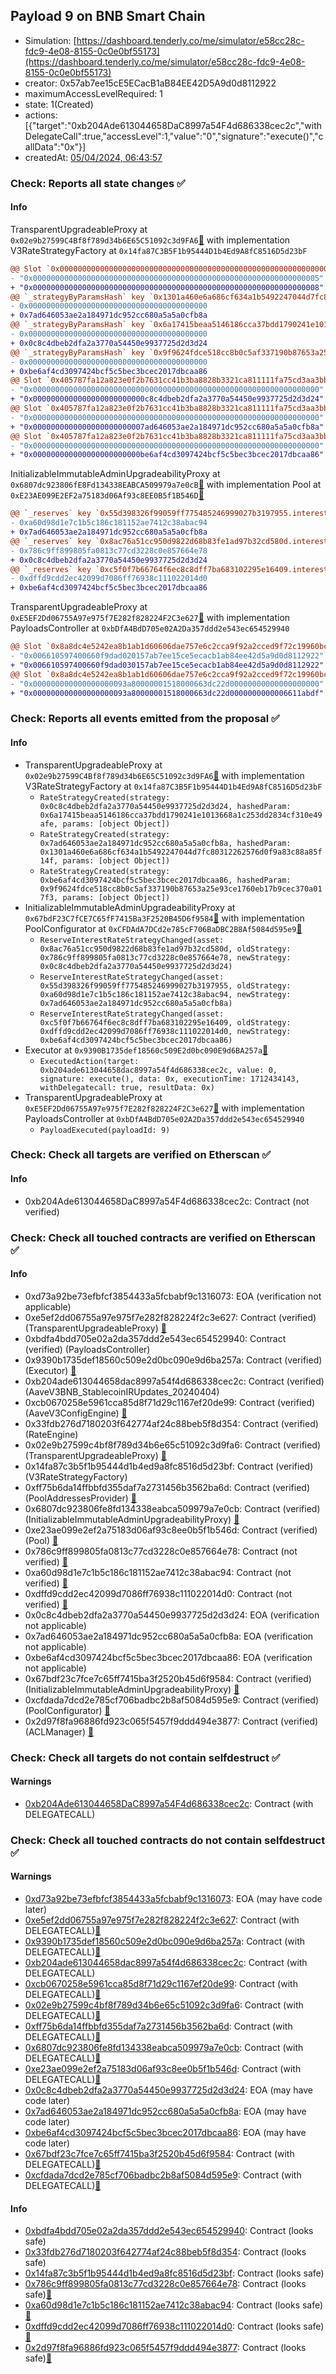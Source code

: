 ## Payload 9 on BNB Smart Chain

- Simulation: [https://dashboard.tenderly.co/me/simulator/e58cc28c-fdc9-4e08-8155-0c0e0bf55173](https://dashboard.tenderly.co/me/simulator/e58cc28c-fdc9-4e08-8155-0c0e0bf55173)
- creator: 0x57ab7ee15cE5ECacB1aB84EE42D5A9d0d8112922
- maximumAccessLevelRequired: 1
- state: 1(Created)
- actions: [{"target":"0xb204Ade613044658DaC8997a54F4d686338cec2c","withDelegateCall":true,"accessLevel":1,"value":"0","signature":"execute()","callData":"0x"}]
- createdAt: [05/04/2024, 06:43:57](https://bscscan.com/tx/0xad2de3a9c379f9a50d70862af1de9d5408d2f3df4d85c07cb1612f8c0e1b0ae7)

### Check: Reports all state changes :white_check_mark:

#### Info


TransparentUpgradeableProxy at `0x02e9b27599C4Bf8f789d34b6E65C51092c3d9FA6`[:ghost:](https://github.com/bgd-labs/aave-address-book "AaveV3BNB.RATES_FACTORY") with implementation V3RateStrategyFactory at `0x14fa87C3B5F1b95444D1b4Ed9A8fC8516D5d23bF`
```diff
@@ Slot `0x0000000000000000000000000000000000000000000000000000000000000002` @@
- "0x0000000000000000000000000000000000000000000000000000000000000005"
+ "0x0000000000000000000000000000000000000000000000000000000000000008"
@@ `_strategyByParamsHash` key `0x1301a460e6a686cf634a1b5492247044d7fc80312262576d0f9a83c88a85f14f` @@
- 0x0000000000000000000000000000000000000000
+ 0x7ad646053ae2a184971dc952cc680a5a5a0cfb8a
@@ `_strategyByParamsHash` key `0x6a17415beaa5146186cca37bdd1790241e1013668a1c253dd2834cf310e49afe` @@
- 0x0000000000000000000000000000000000000000
+ 0x0c8c4dbeb2dfa2a3770a54450e9937725d2d3d24
@@ `_strategyByParamsHash` key `0x9f9624fdce518cc8b0c5af337190b87653a25e93ce1760eb17b9cec370a017f3` @@
- 0x0000000000000000000000000000000000000000
+ 0xbe6af4cd3097424bcf5c5bec3bcec2017dbcaa86
@@ Slot `0x405787fa12a823e0f2b7631cc41b3ba8828b3321ca811111fa75cd3aa3bb5ad3` @@
- "0x0000000000000000000000000000000000000000000000000000000000000000"
+ "0x0000000000000000000000000c8c4dbeb2dfa2a3770a54450e9937725d2d3d24"
@@ Slot `0x405787fa12a823e0f2b7631cc41b3ba8828b3321ca811111fa75cd3aa3bb5ad4` @@
- "0x0000000000000000000000000000000000000000000000000000000000000000"
+ "0x0000000000000000000000007ad646053ae2a184971dc952cc680a5a5a0cfb8a"
@@ Slot `0x405787fa12a823e0f2b7631cc41b3ba8828b3321ca811111fa75cd3aa3bb5ad5` @@
- "0x0000000000000000000000000000000000000000000000000000000000000000"
+ "0x000000000000000000000000be6af4cd3097424bcf5c5bec3bcec2017dbcaa86"
```

InitializableImmutableAdminUpgradeabilityProxy at `0x6807dc923806fE8Fd134338EABCA509979a7e0cB`[:ghost:](https://github.com/bgd-labs/aave-address-book "AaveV3BNB.POOL") with implementation Pool at `0xE23AE099E2EF2a75183d06Af93c8EE0B5f1B546D`[:ghost:](https://github.com/bgd-labs/aave-address-book "AaveV3BNB.POOL_IMPL")
```diff
@@ `_reserves` key `0x55d398326f99059ff775485246999027b3197955.interestRateStrategyAddress` @@
- 0xa60d98d1e7c1b5c186c181152ae7412c38abac94
+ 0x7ad646053ae2a184971dc952cc680a5a5a0cfb8a
@@ `_reserves` key `0x8ac76a51cc950d9822d68b83fe1ad97b32cd580d.interestRateStrategyAddress` @@
- 0x786c9ff899805fa0813c77cd3228c0e857664e78
+ 0x0c8c4dbeb2dfa2a3770a54450e9937725d2d3d24
@@ `_reserves` key `0xc5f0f7b66764f6ec8c8dff7ba683102295e16409.interestRateStrategyAddress` @@
- 0xdffd9cdd2ec42099d7086ff76938c111022014d0
+ 0xbe6af4cd3097424bcf5c5bec3bcec2017dbcaa86
```

TransparentUpgradeableProxy at `0xE5EF2Dd06755A97e975f7E282f828224F2C3e627`[:ghost:](https://github.com/bgd-labs/aave-address-book "GovernanceV3BNB.PAYLOADS_CONTROLLER") with implementation PayloadsController at `0xbDfA4BdD705e02A2Da357ddd2e543ec654529940`
```diff
@@ Slot `0x8a8dc4e5242ea8b1ab1d60606dae757e6c2cca9f92a2cced9f72c19960bcb458` @@
- "0x006610597400660f9dad020157ab7ee15ce5ecacb1ab84ee42d5a9d0d8112922"
+ "0x006610597400660f9dad030157ab7ee15ce5ecacb1ab84ee42d5a9d0d8112922"
@@ Slot `0x8a8dc4e5242ea8b1ab1d60606dae757e6c2cca9f92a2cced9f72c19960bcb459` @@
- "0x000000000000000000093a80000001518000663dc22d00000000000000000000"
+ "0x000000000000000000093a80000001518000663dc22d0000000000006611abdf"
```


### Check: Reports all events emitted from the proposal :white_check_mark:

#### Info

- TransparentUpgradeableProxy at `0x02e9b27599C4Bf8f789d34b6E65C51092c3d9FA6`[:ghost:](https://github.com/bgd-labs/aave-address-book "AaveV3BNB.RATES_FACTORY") with implementation V3RateStrategyFactory at `0x14fa87C3B5F1b95444D1b4Ed9A8fC8516D5d23bF`
  - `RateStrategyCreated(strategy: 0x0c8c4dbeb2dfa2a3770a54450e9937725d2d3d24, hashedParam: 0x6a17415beaa5146186cca37bdd1790241e1013668a1c253dd2834cf310e49afe, params: [object Object])`
  - `RateStrategyCreated(strategy: 0x7ad646053ae2a184971dc952cc680a5a5a0cfb8a, hashedParam: 0x1301a460e6a686cf634a1b5492247044d7fc80312262576d0f9a83c88a85f14f, params: [object Object])`
  - `RateStrategyCreated(strategy: 0xbe6af4cd3097424bcf5c5bec3bcec2017dbcaa86, hashedParam: 0x9f9624fdce518cc8b0c5af337190b87653a25e93ce1760eb17b9cec370a017f3, params: [object Object])`
- InitializableImmutableAdminUpgradeabilityProxy at `0x67bdF23C7fCE7C65fF7415Ba3F2520B45D6f9584`[:ghost:](https://github.com/bgd-labs/aave-address-book "AaveV3BNB.POOL_CONFIGURATOR") with implementation PoolConfigurator at `0xCFDAdA7DCd2e785cF706BaDBC2B8Af5084d595e9`[:ghost:](https://github.com/bgd-labs/aave-address-book "AaveV3BNB.POOL_CONFIGURATOR_IMPL")
  - `ReserveInterestRateStrategyChanged(asset: 0x8ac76a51cc950d9822d68b83fe1ad97b32cd580d, oldStrategy: 0x786c9ff899805fa0813c77cd3228c0e857664e78, newStrategy: 0x0c8c4dbeb2dfa2a3770a54450e9937725d2d3d24)`
  - `ReserveInterestRateStrategyChanged(asset: 0x55d398326f99059ff775485246999027b3197955, oldStrategy: 0xa60d98d1e7c1b5c186c181152ae7412c38abac94, newStrategy: 0x7ad646053ae2a184971dc952cc680a5a5a0cfb8a)`
  - `ReserveInterestRateStrategyChanged(asset: 0xc5f0f7b66764f6ec8c8dff7ba683102295e16409, oldStrategy: 0xdffd9cdd2ec42099d7086ff76938c111022014d0, newStrategy: 0xbe6af4cd3097424bcf5c5bec3bcec2017dbcaa86)`
- Executor at `0x9390B1735def18560c509E2d0bc090E9d6BA257a`[:ghost:](https://github.com/bgd-labs/aave-address-book "AaveV3BNB.ACL_ADMIN, GovernanceV3BNB.EXECUTOR_LVL_1")
  - `ExecutedAction(target: 0xb204ade613044658dac8997a54f4d686338cec2c, value: 0, signature: execute(), data: 0x, executionTime: 1712434143, withDelegatecall: true, resultData: 0x)`
- TransparentUpgradeableProxy at `0xE5EF2Dd06755A97e975f7E282f828224F2C3e627`[:ghost:](https://github.com/bgd-labs/aave-address-book "GovernanceV3BNB.PAYLOADS_CONTROLLER") with implementation PayloadsController at `0xbDfA4BdD705e02A2Da357ddd2e543ec654529940`
  - `PayloadExecuted(payloadId: 9)`

### Check: Check all targets are verified on Etherscan :white_check_mark:

#### Info

- 0xb204Ade613044658DaC8997a54F4d686338cec2c: Contract (not verified) 

### Check: Check all touched contracts are verified on Etherscan :white_check_mark:

#### Info

- 0xd73a92be73efbfcf3854433a5fcbabf9c1316073: EOA (verification not applicable)
- 0xe5ef2dd06755a97e975f7e282f828224f2c3e627: Contract (verified) (TransparentUpgradeableProxy) [:ghost:](https://github.com/bgd-labs/aave-address-book "GovernanceV3BNB.PAYLOADS_CONTROLLER")
- 0xbdfa4bdd705e02a2da357ddd2e543ec654529940: Contract (verified) (PayloadsController) 
- 0x9390b1735def18560c509e2d0bc090e9d6ba257a: Contract (verified) (Executor) [:ghost:](https://github.com/bgd-labs/aave-address-book "AaveV3BNB.ACL_ADMIN, GovernanceV3BNB.EXECUTOR_LVL_1")
- 0xb204ade613044658dac8997a54f4d686338cec2c: Contract (verified) (AaveV3BNB_StablecoinIRUpdates_20240404) 
- 0xcb0670258e5961cca85d8f71d29c1167ef20de99: Contract (verified) (AaveV3ConfigEngine) [:ghost:](https://github.com/bgd-labs/aave-address-book "AaveV3BNB.CONFIG_ENGINE")
- 0x33fdb276d7180203f642774af24c88beb5f8d354: Contract (verified) (RateEngine) 
- 0x02e9b27599c4bf8f789d34b6e65c51092c3d9fa6: Contract (verified) (TransparentUpgradeableProxy) [:ghost:](https://github.com/bgd-labs/aave-address-book "AaveV3BNB.RATES_FACTORY")
- 0x14fa87c3b5f1b95444d1b4ed9a8fc8516d5d23bf: Contract (verified) (V3RateStrategyFactory) 
- 0xff75b6da14ffbbfd355daf7a2731456b3562ba6d: Contract (verified) (PoolAddressesProvider) [:ghost:](https://github.com/bgd-labs/aave-address-book "AaveV3BNB.POOL_ADDRESSES_PROVIDER")
- 0x6807dc923806fe8fd134338eabca509979a7e0cb: Contract (verified) (InitializableImmutableAdminUpgradeabilityProxy) [:ghost:](https://github.com/bgd-labs/aave-address-book "AaveV3BNB.POOL")
- 0xe23ae099e2ef2a75183d06af93c8ee0b5f1b546d: Contract (verified) (Pool) [:ghost:](https://github.com/bgd-labs/aave-address-book "AaveV3BNB.POOL_IMPL")
- 0x786c9ff899805fa0813c77cd3228c0e857664e78: Contract (not verified) [:ghost:](https://github.com/bgd-labs/aave-address-book "AaveV3BNB.ASSETS.USDC.INTEREST_RATE_STRATEGY")
- 0xa60d98d1e7c1b5c186c181152ae7412c38abac94: Contract (not verified) [:ghost:](https://github.com/bgd-labs/aave-address-book "AaveV3BNB.ASSETS.USDT.INTEREST_RATE_STRATEGY")
- 0xdffd9cdd2ec42099d7086ff76938c111022014d0: Contract (not verified) [:ghost:](https://github.com/bgd-labs/aave-address-book "AaveV3BNB.ASSETS.FDUSD.INTEREST_RATE_STRATEGY")
- 0x0c8c4dbeb2dfa2a3770a54450e9937725d2d3d24: EOA (verification not applicable)
- 0x7ad646053ae2a184971dc952cc680a5a5a0cfb8a: EOA (verification not applicable)
- 0xbe6af4cd3097424bcf5c5bec3bcec2017dbcaa86: EOA (verification not applicable)
- 0x67bdf23c7fce7c65ff7415ba3f2520b45d6f9584: Contract (verified) (InitializableImmutableAdminUpgradeabilityProxy) [:ghost:](https://github.com/bgd-labs/aave-address-book "AaveV3BNB.POOL_CONFIGURATOR")
- 0xcfdada7dcd2e785cf706badbc2b8af5084d595e9: Contract (verified) (PoolConfigurator) [:ghost:](https://github.com/bgd-labs/aave-address-book "AaveV3BNB.POOL_CONFIGURATOR_IMPL")
- 0x2d97f8fa96886fd923c065f5457f9ddd494e3877: Contract (verified) (ACLManager) [:ghost:](https://github.com/bgd-labs/aave-address-book "AaveV3BNB.ACL_MANAGER")

### Check: Check all targets do not contain selfdestruct :white_check_mark:

#### Warnings

- [0xb204Ade613044658DaC8997a54F4d686338cec2c](https://bscscan.com/address/0xb204Ade613044658DaC8997a54F4d686338cec2c): Contract (with DELEGATECALL)

### Check: Check all touched contracts do not contain selfdestruct :white_check_mark:

#### Warnings

- [0xd73a92be73efbfcf3854433a5fcbabf9c1316073](https://bscscan.com/address/0xd73a92be73efbfcf3854433a5fcbabf9c1316073): EOA (may have code later)
- [0xe5ef2dd06755a97e975f7e282f828224f2c3e627](https://bscscan.com/address/0xe5ef2dd06755a97e975f7e282f828224f2c3e627): Contract (with DELEGATECALL)[:ghost:](https://github.com/bgd-labs/aave-address-book "GovernanceV3BNB.PAYLOADS_CONTROLLER")
- [0x9390b1735def18560c509e2d0bc090e9d6ba257a](https://bscscan.com/address/0x9390b1735def18560c509e2d0bc090e9d6ba257a): Contract (with DELEGATECALL)[:ghost:](https://github.com/bgd-labs/aave-address-book "AaveV3BNB.ACL_ADMIN, GovernanceV3BNB.EXECUTOR_LVL_1")
- [0xb204ade613044658dac8997a54f4d686338cec2c](https://bscscan.com/address/0xb204ade613044658dac8997a54f4d686338cec2c): Contract (with DELEGATECALL)
- [0xcb0670258e5961cca85d8f71d29c1167ef20de99](https://bscscan.com/address/0xcb0670258e5961cca85d8f71d29c1167ef20de99): Contract (with DELEGATECALL)[:ghost:](https://github.com/bgd-labs/aave-address-book "AaveV3BNB.CONFIG_ENGINE")
- [0x02e9b27599c4bf8f789d34b6e65c51092c3d9fa6](https://bscscan.com/address/0x02e9b27599c4bf8f789d34b6e65c51092c3d9fa6): Contract (with DELEGATECALL)[:ghost:](https://github.com/bgd-labs/aave-address-book "AaveV3BNB.RATES_FACTORY")
- [0xff75b6da14ffbbfd355daf7a2731456b3562ba6d](https://bscscan.com/address/0xff75b6da14ffbbfd355daf7a2731456b3562ba6d): Contract (with DELEGATECALL)[:ghost:](https://github.com/bgd-labs/aave-address-book "AaveV3BNB.POOL_ADDRESSES_PROVIDER")
- [0x6807dc923806fe8fd134338eabca509979a7e0cb](https://bscscan.com/address/0x6807dc923806fe8fd134338eabca509979a7e0cb): Contract (with DELEGATECALL)[:ghost:](https://github.com/bgd-labs/aave-address-book "AaveV3BNB.POOL")
- [0xe23ae099e2ef2a75183d06af93c8ee0b5f1b546d](https://bscscan.com/address/0xe23ae099e2ef2a75183d06af93c8ee0b5f1b546d): Contract (with DELEGATECALL)[:ghost:](https://github.com/bgd-labs/aave-address-book "AaveV3BNB.POOL_IMPL")
- [0x0c8c4dbeb2dfa2a3770a54450e9937725d2d3d24](https://bscscan.com/address/0x0c8c4dbeb2dfa2a3770a54450e9937725d2d3d24): EOA (may have code later)
- [0x7ad646053ae2a184971dc952cc680a5a5a0cfb8a](https://bscscan.com/address/0x7ad646053ae2a184971dc952cc680a5a5a0cfb8a): EOA (may have code later)
- [0xbe6af4cd3097424bcf5c5bec3bcec2017dbcaa86](https://bscscan.com/address/0xbe6af4cd3097424bcf5c5bec3bcec2017dbcaa86): EOA (may have code later)
- [0x67bdf23c7fce7c65ff7415ba3f2520b45d6f9584](https://bscscan.com/address/0x67bdf23c7fce7c65ff7415ba3f2520b45d6f9584): Contract (with DELEGATECALL)[:ghost:](https://github.com/bgd-labs/aave-address-book "AaveV3BNB.POOL_CONFIGURATOR")
- [0xcfdada7dcd2e785cf706badbc2b8af5084d595e9](https://bscscan.com/address/0xcfdada7dcd2e785cf706badbc2b8af5084d595e9): Contract (with DELEGATECALL)[:ghost:](https://github.com/bgd-labs/aave-address-book "AaveV3BNB.POOL_CONFIGURATOR_IMPL")

#### Info

- [0xbdfa4bdd705e02a2da357ddd2e543ec654529940](https://bscscan.com/address/0xbdfa4bdd705e02a2da357ddd2e543ec654529940): Contract (looks safe)
- [0x33fdb276d7180203f642774af24c88beb5f8d354](https://bscscan.com/address/0x33fdb276d7180203f642774af24c88beb5f8d354): Contract (looks safe)
- [0x14fa87c3b5f1b95444d1b4ed9a8fc8516d5d23bf](https://bscscan.com/address/0x14fa87c3b5f1b95444d1b4ed9a8fc8516d5d23bf): Contract (looks safe)
- [0x786c9ff899805fa0813c77cd3228c0e857664e78](https://bscscan.com/address/0x786c9ff899805fa0813c77cd3228c0e857664e78): Contract (looks safe)[:ghost:](https://github.com/bgd-labs/aave-address-book "AaveV3BNB.ASSETS.USDC.INTEREST_RATE_STRATEGY")
- [0xa60d98d1e7c1b5c186c181152ae7412c38abac94](https://bscscan.com/address/0xa60d98d1e7c1b5c186c181152ae7412c38abac94): Contract (looks safe)[:ghost:](https://github.com/bgd-labs/aave-address-book "AaveV3BNB.ASSETS.USDT.INTEREST_RATE_STRATEGY")
- [0xdffd9cdd2ec42099d7086ff76938c111022014d0](https://bscscan.com/address/0xdffd9cdd2ec42099d7086ff76938c111022014d0): Contract (looks safe)[:ghost:](https://github.com/bgd-labs/aave-address-book "AaveV3BNB.ASSETS.FDUSD.INTEREST_RATE_STRATEGY")
- [0x2d97f8fa96886fd923c065f5457f9ddd494e3877](https://bscscan.com/address/0x2d97f8fa96886fd923c065f5457f9ddd494e3877): Contract (looks safe)[:ghost:](https://github.com/bgd-labs/aave-address-book "AaveV3BNB.ACL_MANAGER")

